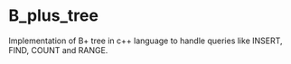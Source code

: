 # B_plus_tree
Implementation of B+ tree in c++ language to handle queries like INSERT, FIND, COUNT and RANGE.
